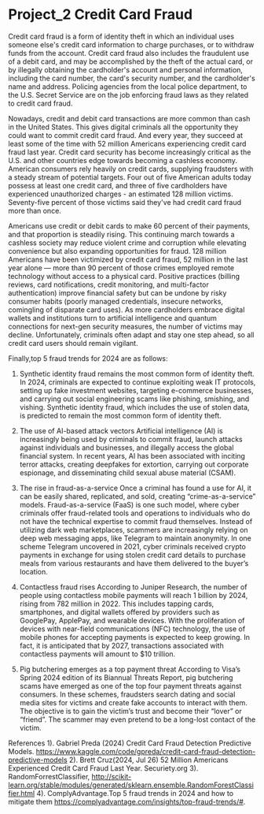 # Project_2 Credit Card Fraud


Credit card fraud is a form of identity theft in which an individual uses someone else's credit card information to charge purchases, or to withdraw funds from the 
account. Credit card fraud also includes the fraudulent use of a debit card, and may be accomplished by the theft of the actual card, or by illegally obtaining the 
cardholder's account and personal information, including the card number, the card's security number, and the cardholder's name and address. Policing agencies from 
the local police department, to the U.S. Secret Service are on the job enforcing fraud laws as they related to credit card fraud.

Nowadays, credit and debit card transactions are more common than cash in the United States. This gives digital criminals all the opportunity they could want to commit
credit card fraud. And every year, they succeed at least some of the time with 52 million Americans experiencing credit card fraud last year. Credit card security has 
become increasingly critical as the U.S. and other countries edge towards becoming a cashless economy. American consumers rely heavily on credit cards, supplying 
fraudsters with a steady stream of potential targets. Four out of five American adults today possess at least one credit card, and three of five cardholders have 
experienced unauthorized charges - an estimated 128 million victims. Seventy-five percent of those victims said they've had credit card fraud more than once.

Americans use credit or debit cards to make 60 percent of their payments, and that proportion is steadily rising. This continuing march towards a cashless 
society may reduce violent crime and corruption while elevating convenience but also expanding opportunities for fraud.  128 million Americans have been victimized by 
credit card fraud, 52 million in the last year alone — more than 90 percent of those crimes employed remote technology without access to a physical card. 
Positive practices (billing reviews, card notifications, credit monitoring, and multi-factor authentication) improve financial safety but can be undone by risky 
consumer habits (poorly managed credentials, insecure networks, comingling of disparate card uses).  As more cardholders embrace digital wallets and institutions 
turn to artificial intelligence and quantum connections for next-gen security measures, the number of victims may decline. Unfortunately, criminals often adapt and 
stay one step ahead, so all credit card users should remain vigilant.

Finally,top 5 fraud trends for 2024 are as follows: 
1. Synthetic identity fraud remains the most common form of identity theft. In 2024, criminals are expected to continue exploiting weak IT protocols, setting up fake 
investment websites, targeting e-commerce businesses, and carrying out social engineering scams like phishing, smishing, and vishing. Synthetic identity fraud, which 
includes the use of stolen data, is predicted to remain the most common form of identity theft. 

2. The use of AI-based attack vectors
Artificial intelligence (AI) is increasingly being used by criminals to commit fraud, launch attacks against individuals and businesses, and illegally access the global 
financial system. In recent years, AI has been associated with inciting terror attacks, creating deepfakes for extortion, carrying out corporate espionage, and 
disseminating child sexual abuse material (CSAM). 

3. The rise in fraud-as-a-service
Once a criminal has found a use for AI, it can be easily shared, replicated, and sold, creating “crime-as-a-service” models. Fraud-as-a-service (FaaS) is one such model, 
where cyber criminals offer fraud-related tools and operations to individuals who do not have the technical expertise to commit fraud themselves. Instead of utilizing 
dark web marketplaces, scammers are increasingly relying on deep web messaging apps, like Telegram to maintain anonymity. In one scheme Telegram uncovered in 2021, cyber 
criminals received crypto payments in exchange for using stolen credit card details to purchase meals from various restaurants and have them delivered to the buyer’s 
location.

4. Contactless fraud rises
According to Juniper Research, the number of people using contactless mobile payments will reach 1 billion by 2024, rising from 782 million in 2022. This includes tapping 
cards, smartphones, and digital wallets offered by providers such as GooglePay, ApplePay, and wearable devices. With the proliferation of devices with near-field 
communications (NFC) technology, the use of mobile phones for accepting payments is expected to keep growing. In fact, it is anticipated that by 2027, transactions 
associated with contactless payments will amount to $10 trillion.

5. Pig butchering emerges as a top payment threat
According to Visa’s Spring 2024 edition of its Biannual Threats Report, pig butchering scams have emerged as one of the top four payment threats against consumers. In 
these schemes, fraudsters search dating and social media sites for victims and create fake accounts to interact with them. The objective is to gain the victim’s trust 
and become their “lover” or “friend”. The scammer may even pretend to be a long-lost contact of the victim.

References
1).  Gabriel Preda (2024) Credit Card Fraud Detection Predictive Models. https://www.kaggle.com/code/gpreda/credit-card-fraud-detection-predictive-models
2).  Brett Cruz(2024, Jul 26) 52 Million Americans Experienced Credit Card Fraud Last Year. Securiety.org
3).  RandomForrestClassifier, http://scikit-learn.org/stable/modules/generated/sklearn.ensemble.RandomForestClassifier.html
4).  ComplyAdvantage.Top 5 fraud trends in 2024 and how to mitigate them https://complyadvantage.com/insights/top-fraud-trends/#.